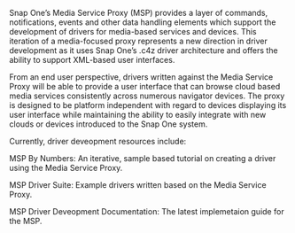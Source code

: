 Snap One’s Media Service Proxy (MSP) provides a layer of commands, notifications, events and other data handling elements which support the development of drivers for media-based services and devices. This iteration of a media-focused proxy represents a new direction in driver development as it uses Snap One’s .c4z driver architecture and offers the ability to support XML-based user interfaces.

From an end user perspective, drivers written against the Media Service Proxy will be able to provide a user interface that can browse cloud based media services consistently across numerous navigator devices. The proxy is designed to be platform independent with regard to devices displaying its user interface while maintaining the ability to easily integrate with new clouds or devices introduced to the Snap One system.

Currently, driver deveopment resources include:

MSP By Numbers: An iterative, sample based tutorial on creating a driver using the Media Service Proxy.

MSP Driver Suite: Example drivers written based on the Media Service Proxy.

MSP Driver Deveopment Documentation: The latest implemetaion guide for the MSP.
